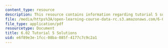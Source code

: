 ```yaml
---
content_type: resource
description: This resource contains information regarding tutorial 5 solutions.
file: /media/https%3A/open-learning-course-data-rc.s3.amazonaws.com/6-02-introduction-to-eecs-ii-digital-communication-systems-fall-2012/e6f89e3e1fcc08ba085f4177c7c9c2a1_MIT6_02F12_tutor05_sol.pdf
file_type: application/pdf
resourcetype: Document
title: 6.02 Tutorial 5 Solutions
uid: e6f89e3e-1fcc-08ba-085f-4177c7c9c2a1
---
```

